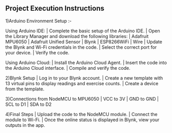 Project Execution Instructions
------------------------------

1)Arduino Environment Setup :-

  Using Arduino IDE:
      | Complete the basic setup of the Arduino IDE.
      | Open the Library Manager and download the following libraries:
      | Adafruit MPU6050
      | Adafruit Unified Sensor
      | Blynk
      | ESP8266WiFi
      | Wire
  | Update the Blynk and Wi-Fi credentials in the code.
  | Select the correct port for your device.
  | Verify the code.

Using Arduino Cloud:
  | Install the Arduino Cloud Agent.
  | Insert the code into the Arduino Cloud interface.
  | Compile and verify the code.

2)Blynk Setup
  | Log in to your Blynk account.
  | Create a new template with 13 virtual pins to display readings and exercise counts.
  | Create a device from the template.

3)Connections from NodeMCU to MPU6050
  | VCC to 3V
  | GND to GND
  | SCL to D1
  | SDA to D2

4)Final Steps
  | Upload the code to the NodeMCU module.
  | Connect the module to Wi-Fi.
  | Once the online status is displayed in Blynk, view your outputs in the app.
